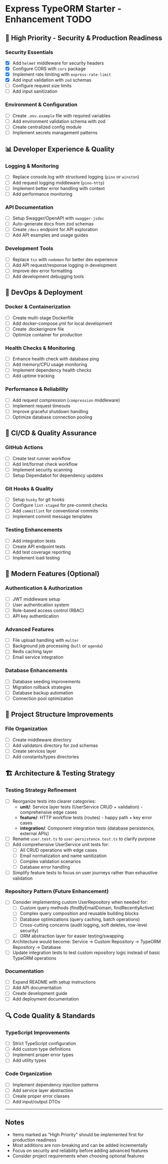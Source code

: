 # Express TypeORM Starter - Enhancement TODO

## 🚨 High Priority - Security & Production Readiness

### Security Essentials
- [x] Add `helmet` middleware for security headers
- [x] Configure CORS with `cors` package
- [x] Implement rate limiting with `express-rate-limit`
- [x] Add input validation with `zod` schemas
- [ ] Configure request size limits
- [ ] Add input sanitization

### Environment & Configuration
- [ ] Create `.env.example` file with required variables
- [ ] Add environment validation schema with zod
- [ ] Create centralized config module
- [ ] Implement secrets management patterns

## 📊 Developer Experience & Quality

### Logging & Monitoring
- [ ] Replace console.log with structured logging (`pino` or `winston`)
- [ ] Add request logging middleware (`pino-http`)
- [ ] Implement better error handling with context
- [ ] Add performance monitoring

### API Documentation
- [ ] Setup Swagger/OpenAPI with `swagger-jsdoc`
- [ ] Auto-generate docs from zod schemas
- [ ] Create `/docs` endpoint for API exploration
- [ ] Add API examples and usage guides

### Development Tools
- [ ] Replace `tsx` with `nodemon` for better dev experience
- [ ] Add API request/response logging in development
- [ ] Improve dev error formatting
- [ ] Add development debugging tools

## 🐳 DevOps & Deployment

### Docker & Containerization
- [ ] Create multi-stage Dockerfile
- [ ] Add docker-compose.yml for local development
- [ ] Create .dockerignore file
- [ ] Optimize container for production

### Health Checks & Monitoring
- [ ] Enhance health check with database ping
- [ ] Add memory/CPU usage monitoring
- [ ] Implement dependency health checks
- [ ] Add uptime tracking

### Performance & Reliability
- [ ] Add request compression (`compression` middleware)
- [ ] Implement request timeouts
- [ ] Improve graceful shutdown handling
- [ ] Optimize database connection pooling

## 🔧 CI/CD & Quality Assurance

### GitHub Actions
- [ ] Create test runner workflow
- [ ] Add lint/format check workflow
- [ ] Implement security scanning
- [ ] Setup Dependabot for dependency updates

### Git Hooks & Quality
- [ ] Setup `husky` for git hooks
- [ ] Configure `lint-staged` for pre-commit checks
- [ ] Add `commitlint` for conventional commits
- [ ] Implement commit message templates

### Testing Enhancements
- [ ] Add integration tests
- [ ] Create API endpoint tests
- [ ] Add test coverage reporting
- [ ] Implement load testing

## 🚀 Modern Features (Optional)

### Authentication & Authorization
- [ ] JWT middleware setup
- [ ] User authentication system
- [ ] Role-based access control (RBAC)
- [ ] API key authentication

### Advanced Features
- [ ] File upload handling with `multer`
- [ ] Background job processing (`bull` or `agenda`)
- [ ] Redis caching layer
- [ ] Email service integration

### Database Enhancements
- [ ] Database seeding improvements
- [ ] Migration rollback strategies
- [ ] Database backup automation
- [ ] Connection pool optimization

## 📁 Project Structure Improvements

### File Organization
- [ ] Create middleware directory
- [ ] Add validators directory for zod schemas
- [ ] Create services layer
- [ ] Add constants/types directories

## 🏗️ Architecture & Testing Strategy

### Testing Strategy Refinement
- [ ] Reorganize tests into clearer categories:
  - **unit/**: Service layer tests (UserService CRUD + validation) - comprehensive edge cases
  - **feature/**: HTTP workflow tests (routes) - happy path + key error cases  
  - **integration/**: Component integration tests (database persistence, external APIs)
- [ ] Rename `user.test.ts` to `user-persistence.test.ts` to clarify purpose
- [ ] Add comprehensive UserService unit tests for:
  - [ ] All CRUD operations with edge cases
  - [ ] Email normalization and name sanitization
  - [ ] Complex validation scenarios
  - [ ] Database error handling
- [ ] Simplify feature tests to focus on user journeys rather than exhaustive validation

### Repository Pattern (Future Enhancement)  
- [ ] Consider implementing custom UserRepository when needed for:
  - [ ] Custom query methods (findByEmailDomain, findRecentlyActive)
  - [ ] Complex query composition and reusable building blocks
  - [ ] Database optimizations (query caching, batch operations) 
  - [ ] Cross-cutting concerns (audit logging, soft deletes, row-level security)
  - [ ] ORM abstraction layer for easier testing/swapping
- [ ] Architecture would become: Service → Custom Repository → TypeORM Repository → Database
- [ ] Update integration tests to test custom repository logic instead of basic TypeORM operations

### Documentation
- [ ] Expand README with setup instructions
- [ ] Add API documentation
- [ ] Create development guide
- [ ] Add deployment documentation

## 🔍 Code Quality & Standards

### TypeScript Improvements
- [ ] Strict TypeScript configuration
- [ ] Add custom type definitions
- [ ] Implement proper error types
- [ ] Add utility types

### Code Organization
- [ ] Implement dependency injection patterns
- [ ] Add service layer abstraction
- [ ] Create proper error classes
- [ ] Add input/output DTOs

---

## Notes

- Items marked as "High Priority" should be implemented first for production readiness
- Most additions are non-breaking and can be added incrementally
- Focus on security and reliability before adding advanced features
- Consider project requirements when choosing optional features